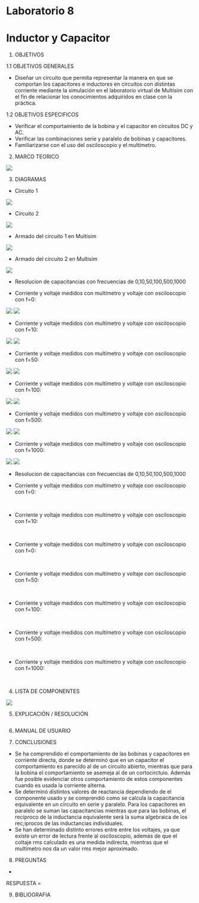 # Laboratorio 8
# Inductor y Capacitor

1. OBJETIVOS

1.1 OBJETIVOS GENERALES

* Diseñar un circuito que permita representar la manera en que se comportan los capacitores e inductores en circuitos con distintas corriente mediante la simulación en el laboratorio virtual de Multisim con el fin de relacionar los conocimientos adquiridos en clase con la práctica.

1.2 OBJETIVOS ESPECIFICOS

* Verificar el comportamiento de la bobina y el capacitor en circuitos DC y AC.
* Verificar las combinaciones serie y paralelo de bobinas y capacitores.
* Familiarizarse con el uso del osciloscopio y el multímetro.

2. MARCO TEORICO

![](https://github.com/JosueCamp2020/Laboratorio-8/blob/main/Imagenes/Marco.jpeg)

3. DIAGRAMAS

* Circuito 1

![](https://github.com/JosueCamp2020/Laboratorio-8/blob/main/Imagenes/Circuito1.png)

* Circuito 2
 
![](https://github.com/JosueCamp2020/Laboratorio-8/blob/main/Imagenes/Circuito%202.png)

* Armado del circuito 1 en Multisim

![](https://github.com/JosueCamp2020/Laboratorio-8/blob/main/Imagenes/Armado%201%20Multisim.png)

* Armado del circuito 2 en Multisim

![](https://github.com/JosueCamp2020/Laboratorio-8/blob/main/Imagenes/Armado%202%20Multisim.png)

* Resolucion de capacitancias con frecuencias de 0,10,50,100,500,1000

* Corriente y voltaje medidos con multímetro y voltaje con osciloscopio con f=0:

![](https://github.com/JosueCamp2020/Laboratorio-8/blob/main/Imagenes/Voltaje%20y%20Corriente%20en%20f%3D0Hz.png)
![](https://github.com/JosueCamp2020/Laboratorio-8/blob/main/Imagenes/Oscilacion%20f%3D0Hz.png)

* Corriente y voltaje medidos con multímetro y voltaje con osciloscopio con f=10:

![](https://github.com/JosueCamp2020/Laboratorio-8/blob/main/Imagenes/Voltaje%20y%20Corriente%20en%20f%3D10Hz.png)
![](https://github.com/JosueCamp2020/Laboratorio-8/blob/main/Imagenes/Oscilacion%20f%3D10Hz.png)

* Corriente y voltaje medidos con multímetro y voltaje con osciloscopio con f=50:

![](https://github.com/JosueCamp2020/Laboratorio-8/blob/main/Imagenes/Voltaje%20y%20Corriente%20en%20f%3D50Hz.png)
![](https://github.com/JosueCamp2020/Laboratorio-8/blob/main/Imagenes/Oscilacion%20f%3D50Hz.png)

* Corriente y voltaje medidos con multímetro y voltaje con osciloscopio con f=100:

![](https://github.com/JosueCamp2020/Laboratorio-8/blob/main/Imagenes/Voltaje%20y%20Corriente%20en%20f%3D100Hz.png)
![](https://github.com/JosueCamp2020/Laboratorio-8/blob/main/Imagenes/Oscilacion%20f%3D100Hz.png)

* Corriente y voltaje medidos con multímetro y voltaje con osciloscopio con f=500:

![](https://github.com/JosueCamp2020/Laboratorio-8/blob/main/Imagenes/Voltaje%20y%20Corriente%20en%20f%3D500Hz.png)
![](https://github.com/JosueCamp2020/Laboratorio-8/blob/main/Imagenes/Oscilacion%20f%3D500Hz.png)

* Corriente y voltaje medidos con multímetro y voltaje con osciloscopio con f=1000:

![](https://github.com/JosueCamp2020/Laboratorio-8/blob/main/Imagenes/Voltaje%20y%20Corriente%20en%20f%3D1000Hz.png)
![](https://github.com/JosueCamp2020/Laboratorio-8/blob/main/Imagenes/Oscilacion%20f%3D1000Hz.png)

* Resolucion de capacitancias con frecuencias de 0,10,50,100,500,1000

* Corriente y voltaje medidos con multímetro y voltaje con osciloscopio con f=0:

![]()
![]()

* Corriente y voltaje medidos con multímetro y voltaje con osciloscopio con f=10:

![]()
![]()

* Corriente y voltaje medidos con multímetro y voltaje con osciloscopio con f=0:

![]()
![]()

* Corriente y voltaje medidos con multímetro y voltaje con osciloscopio con f=50:

![]()
![]()

* Corriente y voltaje medidos con multímetro y voltaje con osciloscopio con f=100:

![]()
![]()

* Corriente y voltaje medidos con multímetro y voltaje con osciloscopio con f=500:

![]()
![]()

* Corriente y voltaje medidos con multímetro y voltaje con osciloscopio con f=1000:

![]()
![]()


4. LISTA DE COMPONENTES

![](https://github.com/JosueCamp2020/Laboratorio-8/blob/main/Imagenes/Materiales.png)

5. EXPLICACIÓN / RESOLUCIÓN

![]()

6. MANUAL DE USUARIO


7. CONCLUSIONES

* Se ha comprendido el comportamiento de las bobinas y capacitores en corriente directa, donde se determinó que en un capacitor el comportamiento es parecido al de un circuito abierto, mientras que para la bobina el comportamiento se asemeja al de un cortocirctuio. Además fue posible evidenciar otros comportamiento de estos componentes cuando es usada la corriente alterna.
* Se determinó distintos valores de reactancia dependiendo de el componente usado y se comprendió como se calcula la capacitancia equivalente en un circuito en serie y paralelo. Para los capacitores en paralelo se suman las capacitancias mientras que para las bobinas, el recíproco de la inductancia equivalente será la suma algebraica de los rec;iprocos de las inductancias individuales.
* Se han determinado distinto errores entre entre los voltajes, ya que existe un error de lectura frente al osciloscopio, además de que el coltaje rms calculado es una medida indirecta, mientras que el multímetro nos da un valor rms mejor aproximado.

8. PREGUNTAS

* 

RESPUESTA = 


9. BIBLIOGRAFIA
